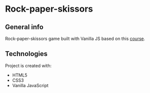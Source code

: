 # Rock-paper-skissors

## General info
Rock-paper-skissors game built with Vanilla JS based on this [course](https://www.udemy.com/course/kurs-programowanie-w-javascript/).

## Technologies
Project is created with:
* HTML5
* CSS3
* Vanilla JavaScript
